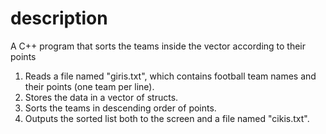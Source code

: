 # description
A C++ program that sorts the teams inside the vector according to their points
1) Reads a file named "giris.txt", which contains football team names and their points (one team per line).
2) Stores the data in a vector of structs.
3) Sorts the teams in descending order of points.
4) Outputs the sorted list both to the screen and a file named "cikis.txt".

